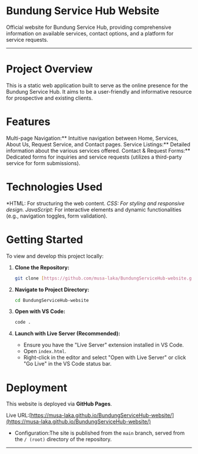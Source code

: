 # Bundung Service Hub Website

Official website for Bundung Service Hub, providing comprehensive information on available services, contact options, and a platform for service requests.

---

# Project Overview

This is a static web application built to serve as the online presence for the Bundung Service Hub. It aims to be a user-friendly and informative resource for prospective and existing clients.

# Features

Multi-page Navigation:** Intuitive navigation between Home, Services, About Us, Request Service, and Contact pages.
Service Listings:** Detailed information about the various services offered.
Contact & Request Forms:** Dedicated forms for inquiries and service requests (utilizes a third-party service for form submissions).


# Technologies Used

*HTML: For structuring the web content.
 *CSS: For styling and responsive design.
*JavaScript:** For interactive elements and dynamic functionalities (e.g., navigation toggles, form validation).

# Getting Started

To view and develop this project locally:

1.  **Clone the Repository:**
    ```bash
    git clone [https://github.com/musa-laka/BundungServiceHub-website.git](https://github.com/musa-laka/BundungServiceHub-website.git)
    ```

2.  **Navigate to Project Directory:**
    ```bash
    cd BundungServiceHub-website
    ```
3.  **Open with VS Code:**
    ```bash
    code .
    ```
4.  **Launch with Live Server (Recommended):**
    * Ensure you have the "Live Server" extension installed in VS Code.
    * Open `index.html`.
    * Right-click in the editor and select "Open with Live Server" or click "Go Live" in the VS Code status bar.

# Deployment

This website is deployed via **GitHub Pages**.

Live URL:[https://musa-laka.github.io/BundungServiceHub-website/](https://musa-laka.github.io/BundungServiceHub-website/)
    
* Configuration:The site is published from the `main` branch, served from the `/ (root)` directory of the repository.

---
